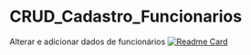 # CRUD_Cadastro_Funcionarios
Alterar e adicionar dados de funcionários
[![Readme Card](https://github-readme-stats.vercel.app/api/pin/??theme=cobalt&username=nayara9&repo=github-readme-stats)](https://github.com/anuraghazra/github-readme-stats)
